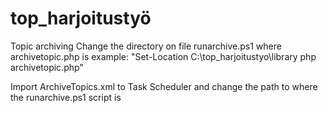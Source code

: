 # top_harjoitustyö

Topic archiving
Change the directory on file runarchive.ps1 where archivetopic.php is
example:
"Set-Location C:\top_harjoitustyo\library
php archivetopic.php"

Import ArchiveTopics.xml to Task Scheduler
and change the path to where the runarchive.ps1 script is